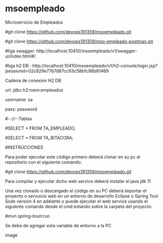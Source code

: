 # msoempleado
Microservicio de Empleados


#git clone https://github.com/devops191359/msoempleado.git


#git clone https://github.com/devops191359/mso-empleado-postman.git


#liga swagger: http://localhost:10410/msoempleado/v1/swagger-ui/index.html#/


#liga h2 DB : http://localhost:10410/msoempleado/v1/h2-console/login.jsp?jsessionid=02c829e77d7d87cc93c58bfc98b81469


Cadena de conexion H2 DB 

url: jdbc:h2:mem:empleados

username: sa

pass: password


#--//--Tablas

#SELECT * FROM TA_EMPLEADO;


#SELECT * FROM TA_BITACORA;



#INSTRUCCIONES 


Para poder ejecutar este código primero deberá clonar en su pc el repositorio con el siguiente comando:

#git clone https://github.com/devops191359/msoempleado.git

Para compilar y ejecutar dicho web service deberá instalar el java jdk 11

Una vez clonado o descargado el código en su PC deberá importar el proyecto o servuicio web en un entorno de desarrollo Eclipse o Spring Tool Siute versión 4 en adelante o puede ejecutar el web service usando el siguiente comando desde el cmd estando sobre la carpeta del proyecto:

#mvn spring-boot:run

Se debe de agregar esta variable de entorno a la PC

image
